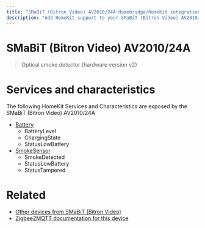 ```yaml
---
title: "SMaBiT (Bitron Video) AV2010/24A Homebridge/HomeKit integration"
description: "Add HomeKit support to your SMaBiT (Bitron Video) AV2010/24A, using Homebridge, Zigbee2MQTT and homebridge-z2m."
---
```

<!---
This file has been GENERATED using src/docgen/docgen.ts
DO NOT EDIT THIS FILE MANUALLY!
-->
# SMaBiT (Bitron Video) AV2010/24A
> Optical smoke detector (hardware version v2)


# Services and characteristics
The following HomeKit Services and Characteristics are exposed by
the SMaBiT (Bitron Video) AV2010/24A

* [Battery](../../battery.md)
  * BatteryLevel
  * ChargingState
  * StatusLowBattery
* [SmokeSensor](../../sensors.md)
  * SmokeDetected
  * StatusLowBattery
  * StatusTampered


# Related
* [Other devices from SMaBiT (Bitron Video)](../index.md#smabit_bitron_video)
* [Zigbee2MQTT documentation for this device](https://www.zigbee2mqtt.io/devices/AV2010_24A.html)